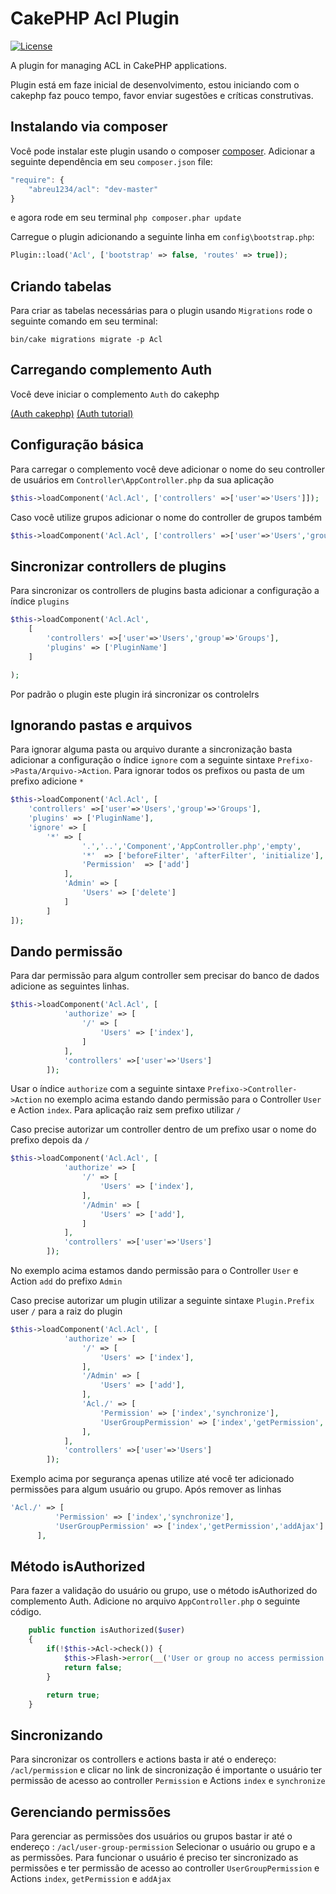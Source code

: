 # CakePHP Acl Plugin

[![License](https://poser.pugx.org/cakephp/acl/license.svg)](https://packagist.org/packages/abreu1234/acl)

A plugin for managing ACL in CakePHP applications.

Plugin está em faze inicial de desenvolvimento, estou iniciando com o cakephp faz pouco tempo, favor enviar sugestões
e críticas construtivas.

## Instalando via composer

Você pode instalar este plugin usando o composer
[composer](http://getcomposer.org). Adicionar a seguinte dependência em 
seu `composer.json` file:

```javascript
"require": {
	"abreu1234/acl": "dev-master"
}
```

e agora rode em seu terminal `php composer.phar update`

Carregue o plugin adicionando a seguinte linha em `config\bootstrap.php`:
```php
Plugin::load('Acl', ['bootstrap' => false, 'routes' => true]);
```

## Criando tabelas

Para criar as tabelas necessárias para o plugin usando `Migrations` 
rode o seguinte comando em seu terminal:

```
bin/cake migrations migrate -p Acl
```

## Carregando complemento Auth

Você deve iniciar o complemento `Auth` do cakephp

[(Auth cakephp)](http://book.cakephp.org/3.0/en/controllers/components/authentication.html)
[(Auth tutorial)](http://book.cakephp.org/3.0/en/tutorials-and-examples/blog-auth-example/auth.html)

## Configuração básica

Para carregar o complemento você deve adicionar o nome do seu controller de usuários
em `Controller\AppController.php` da sua aplicação

```php
$this->loadComponent('Acl.Acl', ['controllers' =>['user'=>'Users']]);
```

Caso você utilize grupos adicionar o nome do controller de grupos também

```php
$this->loadComponent('Acl.Acl', ['controllers' =>['user'=>'Users','group'=>'Groups']]);
```

## Sincronizar controllers de plugins
Para sincronizar os controllers de plugins basta adicionar a configuração a índice `plugins`
```php
$this->loadComponent('Acl.Acl', 
	[
		'controllers' =>['user'=>'Users','group'=>'Groups'],
		'plugins' => ['PluginName']
	]

);
```
Por padrão o plugin este plugin irá sincronizar os controlelrs

## Ignorando pastas e arquivos
Para ignorar alguma pasta ou arquivo durante a sincronização basta adicionar a configuração o índice `ignore`
com a seguinte sintaxe `Prefixo->Pasta/Arquivo->Action`. Para ignorar todos os prefixos ou pasta de um prefixo 
adicione `*`
```php
$this->loadComponent('Acl.Acl', [
	'controllers' =>['user'=>'Users','group'=>'Groups'],
	'plugins' => ['PluginName'],
	'ignore' => [
		'*' => [
	            '.','..','Component','AppController.php','empty',
	            '*'  => ['beforeFilter', 'afterFilter', 'initialize'],
	            'Permission'  => ['add']
	        ],
	        'Admin' => [
	        	'Users' => ['delete']
	        ]
        ]
]);
```

## Dando permissão

Para dar permissão para algum controller sem precisar do banco de dados
adicione as seguintes linhas. 

```php
$this->loadComponent('Acl.Acl', [
            'authorize' => [
                '/' => [
                    'Users' => ['index'],
                ]
            ],
            'controllers' =>['user'=>'Users']
        ]);
```

Usar o índice `authorize` com a seguinte sintaxe `Prefixo->Controller->Action` 
no exemplo acima estando dando permissão para o Controller `User` e Action `index`.
Para aplicação raiz sem prefixo utilizar `/`

Caso precise autorizar um controller dentro de um prefixo usar o nome do prefixo depois da `/` 

```php
$this->loadComponent('Acl.Acl', [
            'authorize' => [
                '/' => [
                    'Users' => ['index'],
                ],
                '/Admin' => [
                    'Users' => ['add'],
                ]
            ],
            'controllers' =>['user'=>'Users']
        ]);
```
No exemplo acima estamos dando permissão para o Controller `User` e Action `add` do prefixo `Admin`

Caso precise autorizar um plugin utilizar a seguinte sintaxe `Plugin.Prefix` user `/` para a raiz do plugin
```php
$this->loadComponent('Acl.Acl', [
            'authorize' => [
                '/' => [
                    'Users' => ['index'],
                ],
                '/Admin' => [
                    'Users' => ['add'],
                ],
                'Acl./' => [
                    'Permission' => ['index','synchronize'],
                    'UserGroupPermission' => ['index','getPermission','addAjax']
                ],
            ],
            'controllers' =>['user'=>'Users']
        ]);
```
Exemplo acima por segurança apenas utilize até você ter adicionado permissões para algum usuário ou grupo. 
Após remover as linhas
```php
'Acl./' => [
          'Permission' => ['index','synchronize'],
          'UserGroupPermission' => ['index','getPermission','addAjax']
      ],
```

## Método isAuthorized
Para fazer a validação do usuário ou grupo, use o método isAuthorized do complemento Auth. Adicione no 
arquivo `AppController.php` o seguinte código.
```php
    public function isAuthorized($user)
    {
        if(!$this->Acl->check()) {
            $this->Flash->error(__('User or group no access permission!'));
            return false;
        }

        return true;
    }
```

## Sincronizando 
Para sincronizar os controllers e actions basta ir até o endereço: `/acl/permission` e clicar no link de sincronização
é importante o usuário ter permissão de acesso ao controller `Permission` e Actions `index` e `synchronize`

## Gerenciando permissões
Para gerenciar as permissões dos usuários ou grupos bastar ir até o endereço : `/acl/user-group-permission`
Selecionar o usuário ou grupo e a as permissões.
Para funcionar o usuário é preciso ter sincronizado as permissões e ter permissão de acesso ao 
controller `UserGroupPermission` e Actions `index`, `getPermission` e `addAjax`
